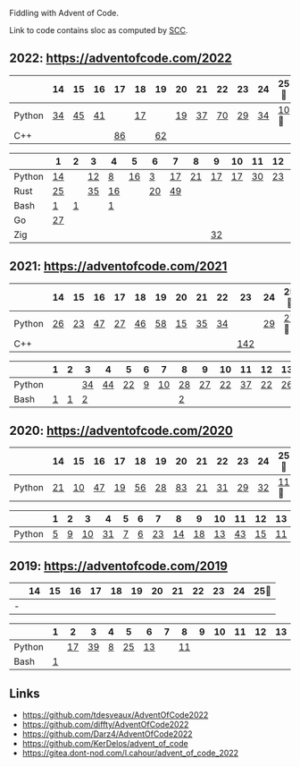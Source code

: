 Fiddling with Advent of Code.

Link to code contains sloc as computed by [SCC](https://github.com/boyter/scc).

## 2022: https://adventofcode.com/2022

|   | 14 | 15 | 16 | 17 | 18 | 19 | 20 | 21 | 22 | 23 | 24 | 25🎅 |
|---|----|----|----|----|----|----|----|----|----|----|----|----|
| Python | [34](/2022/14/solution.py) | [45](/2022/15/solution.py) | [41](/2022/16/solution.py) | | [17](/2022/18/solution.py) | | [19](/2022/20/solution.py) | [37](/2022/21/solution.py) | [70](/2022/22/solution.py) | [29](/2022/23/solution.py) | [34](/2022/24/solution.py) | [10](/2022/25/solution.py)🌟 |
| C++ | | | | [86](/2022/17/solution.cpp) | | [62](/2022/19/solution.cpp) | | | | | | |

|   | 1 | 2 | 3 | 4 | 5 | 6 | 7 | 8 | 9 | 10 | 11 | 12 | 13 |
|---|---|---|---|---|---|---|---|---|---|----|----|----|----|
| Python | [14](/2022/01/solution.py) | | [12](/2022/03/solution.py) | [8](/2022/04/solution.py) | [16](/2022/05/solution.py) | [3](/2022/06/solution.py) | [17](/2022/07/solution.py) | [21](/2022/08/solution.py) | [17](/2022/09/solution.py) | [17](/2022/10/solution.py) | [30](/2022/11/solution.py) | [23](/2022/12/solution.py) | [11](/2022/13/solution.py) |
| Rust | [25](/2022/01/solution.rs) | | [35](/2022/03/solution.rs) | [16](/2022/04/solution.rs) | | [20](/2022/06/solution.rs) | [49](/2022/07/solution.rs) | | | | | | |
| Bash | [1](/2022/01/solution.sh) | [1](/2022/02/solution.sh) | | [1](/2022/04/solution.sh) | | | | | | | | | |
| Go | [27](/2022/01/solution.go) | | | | | | | | | | | | |
| Zig | | | | | | | | | [32](/2022/09/solution.zig) | | | | |

## 2021: https://adventofcode.com/2021

|   | 14 | 15 | 16 | 17 | 18 | 19 | 20 | 21 | 22 | 23 | 24 | 25🎅 |
|---|----|----|----|----|----|----|----|----|----|----|----|----|
| Python | [26](/2021/14/solution.py) | [23](/2021/15/solution.py) | [47](/2021/16/solution.py) | [27](/2021/17/solution.py) | [46](/2021/18/solution.py) | [58](/2021/19/solution.py) | [15](/2021/20/solution.py) | [35](/2021/21/solution.py) | [34](/2021/22/solution.py) | | [29](/2021/24/solution.py) | [27](/2021/25/solution.py)🌟 |
| C++ | | | | | | | | | | [142](/2021/23/solution.cpp) | | |

|   | 1 | 2 | 3 | 4 | 5 | 6 | 7 | 8 | 9 | 10 | 11 | 12 | 13 |
|---|---|---|---|---|---|---|---|---|---|----|----|----|----|
| Python | | | [34](/2021/03/solution.py) | [44](/2021/04/solution.py) | [22](/2021/05/solution.py) | [9](/2021/06/solution.py) | [10](/2021/07/solution.py) | [28](/2021/08/solution.py) | [27](/2021/09/solution.py) | [22](/2021/10/solution.py) | [37](/2021/11/solution.py) | [22](/2021/12/solution.py) | [26](/2021/13/solution.py) |
| Bash | [1](/2021/01/solution.sh) | [1](/2021/02/solution.sh) | [2](/2021/03/solution.sh) | | | | | [2](/2021/08/solution.sh) | | | | | |

## 2020: https://adventofcode.com/2020

|   | 14 | 15 | 16 | 17 | 18 | 19 | 20 | 21 | 22 | 23 | 24 | 25🎅 |
|---|----|----|----|----|----|----|----|----|----|----|----|----|
| Python | [21](/2020/14/solution.py) | [10](/2020/15/solution.py) | [47](/2020/16/solution.py) | [19](/2020/17/solution.py) | [56](/2020/18/solution.py) | [28](/2020/19/solution.py) | [83](/2020/20/solution.py) | [21](/2020/21/solution.py) | [31](/2020/22/solution.py) | [29](/2020/23/solution.py) | [32](/2020/24/solution.py) | [11](/2020/25/solution.py)🌟 |

|   | 1 | 2 | 3 | 4 | 5 | 6 | 7 | 8 | 9 | 10 | 11 | 12 | 13 |
|---|---|---|---|---|---|---|---|---|---|----|----|----|----|
| Python | [5](/2020/01/solution.py) | [9](/2020/02/solution.py) | [10](/2020/03/solution.py) | [31](/2020/04/solution.py) | [7](/2020/05/solution.py) | [6](/2020/06/solution.py) | [23](/2020/07/solution.py) | [14](/2020/08/solution.py) | [18](/2020/09/solution.py) | [13](/2020/10/solution.py) | [43](/2020/11/solution.py) | [15](/2020/12/solution.py) | [11](/2020/13/solution.py) |

## 2019: https://adventofcode.com/2019

|   | 14 | 15 | 16 | 17 | 18 | 19 | 20 | 21 | 22 | 23 | 24 | 25🎅 |
|---|----|----|----|----|----|----|----|----|----|----|----|----|
| - | | | | | | | | | | | | |

|   | 1 | 2 | 3 | 4 | 5 | 6 | 7 | 8 | 9 | 10 | 11 | 12 | 13 |
|---|---|---|---|---|---|---|---|---|---|----|----|----|----|
| Python | | [17](/2019/02/solution.py) | [39](/2019/03/solution.py) | [8](/2019/04/solution.py) | [25](/2019/05/solution.py) | [13](/2019/06/solution.py) | | [11](/2019/08/solution.py) | | | | | |
| Bash | [1](/2019/01/solution.sh) | | | | | | | | | | | | |

## Links

 * https://github.com/tdesveaux/AdventOfCode2022
 * https://github.com/diffty/AdventOfCode2022
 * https://github.com/Darz4/AdventOfCode2022
 * https://github.com/KerDelos/advent_of_code
 * https://gitea.dont-nod.com/l.cahour/advent_of_code_2022

